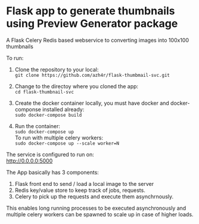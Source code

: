 # Flask app to generate thumbnails using Preview Generator package

A Flask Celery Redis based webservice to converting images into 100x100 thumbnails

To run:

1. Clone the repository to your local:  
    `git clone https://github.com/azh4r/flask-thumbmail-svc.git`

2. Change to the directoy where you cloned the app:  
    `cd flask-thumbnail-svc`

2. Create the docker container locally, you must have docker and docker-componse installed already:  
    `sudo docker-compose build`

3. Run the container:  
    `sudo docker-compose up`  
    To run with multiple celery workers:  
    `sudo docker-compose up --scale worker=N`

The service is configured to run on:   
    http://0.0.0.0:5000


The App basically has 3 components:
1. Flask front end to send / load a local image to the server
2. Redis key/value store to keep track of jobs, requests.
3. Celery to pick up the requests and execute them asynchrnously. 

This enables long running processes to be executed asynchronously and multiple celery workers can be spawned to scale up in case of higher loads.